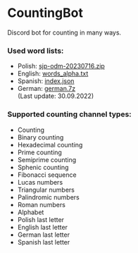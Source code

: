# CountingBot
Discord bot for counting in many ways.


### Used word lists:
- Polish: [sjp-odm-20230716.zip](https://sjp.pl/sl/odmiany/)
- English: [words_alpha.txt](https://github.com/dwyl/english-words/blob/master/words_alpha.txt)
- Spanish: [index.json](https://github.com/words/an-array-of-spanish-words/blob/master/index.json)
- German: [german.7z](https://sourceforge.net/projects/germandict/files/)
<br>(Last update: 30.09.2022)

### Supported counting channel types:
- Counting
- Binary counting
- Hexadecimal counting
- Prime counting
- Semiprime counting
- Sphenic counting
- Fibonacci sequence
- Lucas numbers
- Triangular numbers
- Palindromic numbers
- Roman numbers
- Alphabet
- Polish last letter
- English last letter
- German last letter
- Spanish last letter
